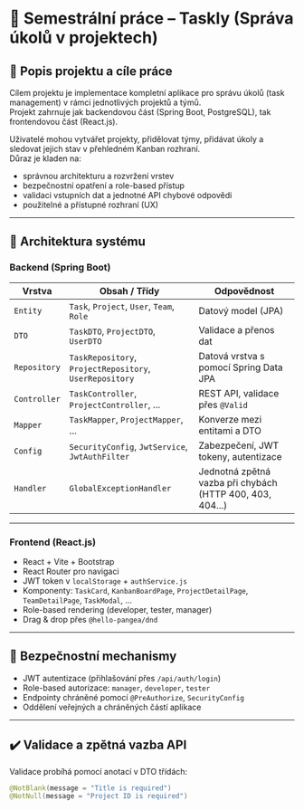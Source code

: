 # 📌 Semestrální práce – Taskly (Správa úkolů v projektech)

## 🎯 Popis projektu a cíle práce

Cílem projektu je implementace kompletní aplikace pro správu úkolů (task management) v rámci jednotlivých projektů a týmů.  
Projekt zahrnuje jak backendovou část (Spring Boot, PostgreSQL), tak frontendovou část (React.js).  

Uživatelé mohou vytvářet projekty, přidělovat týmy, přidávat úkoly a sledovat jejich stav v přehledném Kanban rozhraní.  
Důraz je kladen na:

- správnou architekturu a rozvržení vrstev
- bezpečnostní opatření a role-based přístup
- validaci vstupních dat a jednotné API chybové odpovědi
- použitelné a přístupné rozhraní (UX)

---

## 🧱 Architektura systému

### Backend (Spring Boot)

| Vrstva       | Obsah / Třídy                                               | Odpovědnost                                                                 |
|--------------|-------------------------------------------------------------|------------------------------------------------------------------------------|
| `Entity`     | `Task`, `Project`, `User`, `Team`, `Role`                   | Datový model (JPA)                                                          |
| `DTO`        | `TaskDTO`, `ProjectDTO`, `UserDTO`                          | Validace a přenos dat                                                       |
| `Repository` | `TaskRepository`, `ProjectRepository`, `UserRepository`     | Datová vrstva s pomocí Spring Data JPA                                     |
| `Controller` | `TaskController`, `ProjectController`, ...                  | REST API, validace přes `@Valid`                                            |
| `Mapper`     | `TaskMapper`, `ProjectMapper`, ...                          | Konverze mezi entitami a DTO                                                |
| `Config`     | `SecurityConfig`, `JwtService`, `JwtAuthFilter`             | Zabezpečení, JWT tokeny, autentizace                                        |
| `Handler`    | `GlobalExceptionHandler`                                    | Jednotná zpětná vazba při chybách (HTTP 400, 403, 404...)                   |

---

### Frontend (React.js)

- React + Vite + Bootstrap
- React Router pro navigaci
- JWT token v `localStorage` + `authService.js`
- Komponenty: `TaskCard`, `KanbanBoardPage`, `ProjectDetailPage`, `TeamDetailPage`, `TaskModal`, ...
- Role-based rendering (developer, tester, manager)
- Drag & drop přes `@hello-pangea/dnd`

---

## 🔐 Bezpečnostní mechanismy

- JWT autentizace (přihlašování přes `/api/auth/login`)
- Role-based autorizace: `manager`, `developer`, `tester`
- Endpointy chráněné pomocí `@PreAuthorize`, `SecurityConfig`
- Oddělení veřejných a chráněných částí aplikace

---

## ✔️ Validace a zpětná vazba API

Validace probíhá pomocí anotací v DTO třídách:

```java
@NotBlank(message = "Title is required")
@NotNull(message = "Project ID is required")
